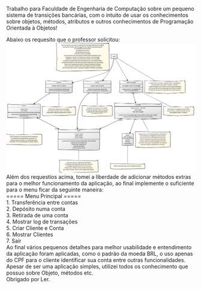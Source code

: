 Trabalho para Faculdade de Engenharia de Computação sobre um pequeno sistema de transições bancárias, com o intuito de usar os conhecimentos sobre objetos, métodos, atributos e outros conhecimentos de Programação Orientada à Objetos!
<div></div>
Abaixo os requesito que o professor solicitou:
<img src="/assets/RequesitosDoProfessor.png">
Além dos requestios acima, tomei a liberdade de adicionar métodos extras para o melhor funcionamento da aplicação, ao final implemente o suficiente para o menu ficar da seguinte maneira:
<div></div>
===== Menu Principal =====<br>
1. Transferência entre contas<br>
2. Depósito numa conta<br>
3. Retirada de uma conta<br>
4. Mostrar log de transações<br>
5. Criar Cliente e Conta<br>
6. Mostrar Clientes<br>
7. Sair
<div></div>
Ao final vários pequenos detalhes para melhor usabilidade e entendimento da aplicação foram aplicadas, como o padrão da moeda BRL, o uso apenas do CPF para o cliente identificar sua conta entre outras funcionalidades.<br>
Apesar de ser uma aplicação simples, utilizei todos os conhecimento que possuo sobre Objeto, métodos etc.<br>
Obrigado por Ler.
